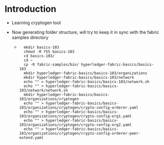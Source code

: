 # Introduction

- Learning cryptogen tool
- Now generating folder structure, will try to keep it in sync with the fabric samples directory

  - ```cd hyperledger-fabric-basics/
      mkdir basics-103
      chmod -R 755 basics-103
      cd basics-103/
      cd ~
      cp -R fabric-samples/bin/ hyperledger-fabric-basics/basics-103
      mkdir hyperledger-fabric-basics/basics-103/organizations
      mkdir hyperledger-fabric-basics/basics-103/network
      echo "" > hyperledger-fabric-basics/basics-103/network.sh
      echo "" > hyperledger-fabric-basics/basics-103/network/network.sh
      mkdir hyperledger-fabric-basics/basics-103/organizations/cryptogen
      echo "" > hyperledger-fabric-basics/basics-103/organizations/cryptogen/crypto-config-orderer.yaml
      echo "" > hyperledger-fabric-basics/basics-103/organizations/cryptogen/crypto-config-org1.yaml
      echo "" > hyperledger-fabric-basics/basics-103/organizations/cryptogen/crypto-config-org2.yaml
      echo "" > hyperledger-fabric-basics/basics-103/organizations/cryptogen/crypto-config-orderer-peer-extend.yaml
    ```
